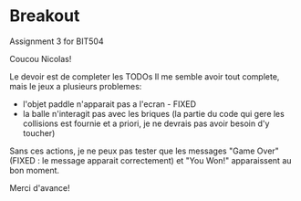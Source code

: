 # Breakout
Assignment 3 for BIT504

Coucou Nicolas!

Le devoir est de completer les TODOs
Il me semble avoir tout complete, mais le jeux a plusieurs problemes:
- l'objet paddle n'apparait pas a l'ecran - FIXED 
- la balle n'interagit pas avec les briques (la partie du code qui gere les collisions est fournie et a priori, je ne devrais pas avoir besoin d'y toucher)

Sans ces actions, je ne peux pas tester que les messages "Game Over" (FIXED : le message apparait correctement) et "You Won!" apparaissent au bon moment.

Merci d'avance!
